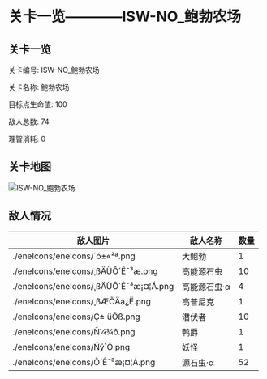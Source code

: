 # 关卡一览————ISW-NO_鲍勃农场


## 关卡一览

关卡编号: ISW-NO_鲍勃农场

关卡名称: 鲍勃农场

目标点生命值: 100

敌人总数: 74

理智消耗: 0


## 关卡地图
![ISW-NO_鲍勃农场](./oprMap/ISW-NO_鲍勃农场.png)

## 敌人情况

| 敌人图片 | 敌人名称 | 数量  |
|---------|-----|-----|
| ./eneIcons/eneIcons/´ó±«²ª.png| 大鲍勃  |   1  |
| ./eneIcons/eneIcons/¸ßÄÜÔ´Ê¯³æ.png| 高能源石虫  |   10  |
| ./eneIcons/eneIcons/¸ßÄÜÔ´Ê¯³æ¡¤¦Á.png| 高能源石虫·α  |   4  |
| ./eneIcons/eneIcons/¸ßÆÕÄá¿Ë.png| 高普尼克  |   1  |
| ./eneIcons/eneIcons/Ç±·üÕß.png| 潜伏者  |   10  |
| ./eneIcons/eneIcons/Ñ¼¾ô.png| 鸭爵  |   1  |
| ./eneIcons/eneIcons/Ñý¹Ö.png| 妖怪  |   1  |
| ./eneIcons/eneIcons/Ô´Ê¯³æ¡¤¦Á.png| 源石虫·α  |   52  |
